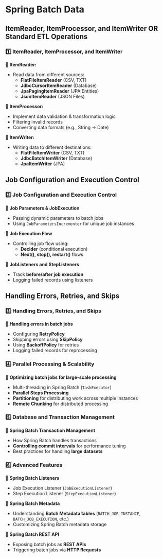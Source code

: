 # Spring Batch Data

## ItemReader, ItemProcessor, and ItemWriter OR Standard ETL Operations
### **1️⃣ ItemReader, ItemProcessor, and ItemWriter**
🔹 **ItemReader:**
- Read data from different sources:
  - **FlatFileItemReader** (CSV, TXT)
  - **JdbcCursorItemReader** (Database)
  - **JpaPagingItemReader** (JPA Entities)
  - **JsonItemReader** (JSON Files)

🔹 **ItemProcessor:**
- Implement data validation & transformation logic
- Filtering invalid records
- Converting data formats (e.g., String → Date)

🔹 **ItemWriter:**
- Writing data to different destinations:
  - **FlatFileItemWriter** (CSV, TXT)
  - **JdbcBatchItemWriter** (Database)
  - **JpaItemWriter** (JPA)

## Job Configuration and Execution Control
### **2️⃣ Job Configuration and Execution Control**
🔹 **Job Parameters & JobExecution**
- Passing dynamic parameters to batch jobs
- Using `JobParametersIncrementer` for unique job instances

🔹 **Job Execution Flow**
- Controlling job flow using:
  - **Decider** (conditional execution)
  - **Next(), stop(), restart()** flows

🔹 **JobListeners and StepListeners**
- Track **before/after job execution**
- Logging failed records using listeners

## Handling Errors, Retries, and Skips
### **3️⃣ Handling Errors, Retries, and Skips**
🔹 **Handling errors in batch jobs**
- Configuring **RetryPolicy**
- Skipping errors using **SkipPolicy**
- Using **BackoffPolicy** for retries
- Logging failed records for reprocessing

### **4️⃣ Parallel Processing & Scalability**
🔹 **Optimizing batch jobs for large-scale processing**
- Multi-threading in Spring Batch (`TaskExecutor`)
- **Parallel Steps Processing**
- **Partitioning** for distributing work across multiple instances
- **Remote Chunking** for distributed processing

### **5️⃣ Database and Transaction Management**
🔹 **Spring Batch Transaction Management**
- How Spring Batch handles transactions
- **Controlling commit intervals** for performance tuning
- Best practices for handling **large datasets**

### **6️⃣ Advanced Features**
🔹 **Spring Batch Listeners**
- Job Execution Listener (`JobExecutionListener`)
- Step Execution Listener (`StepExecutionListener`)

🔹 **Spring Batch Metadata**
- Understanding **Batch Metadata tables** (`BATCH_JOB_INSTANCE`, `BATCH_JOB_EXECUTION`, etc.)
- Customizing Spring Batch metadata storage

🔹 **Spring Batch REST API**
- Exposing batch jobs as **REST APIs**
- Triggering batch jobs via **HTTP Requests**
